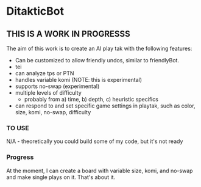 # DitakticBot #

## THIS IS A WORK IN PROGRESSS ##

The aim of this work is to create an AI play tak with the following features:
 
 - Can be customized to allow friendly undos, similar to friendlyBot.
 - tei
 - can analyze tps or PTN
 - handles variable komi (NOTE: this is experimental)
 - supports no-swap (experimental)
 - multiple levels of difficulty
    - probably from a) time, b) depth, c) heuristic specifics
 - can respond to and set specific game settings in playtak, such as color, size, komi, no-swap, difficulty

 ### TO USE ###

 N/A - theoretically you could build some of my code, but it's not ready

 ### Progress ##

 At the moment, I can create a board with variable size, komi, and no-swap and make single plays on it. That's about it.